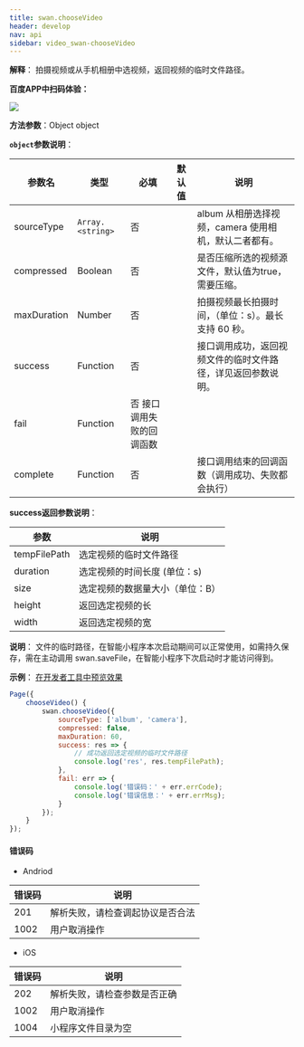 ```yaml
---
title: swan.chooseVideo
header: develop
nav: api
sidebar: video_swan-chooseVideo
---
```




**解释**： 拍摄视频或从手机相册中选视频，返回视频的临时文件路径。

**百度APP中扫码体验：**

<img src="https://b.bdstatic.com/miniapp/assets/images/doc_demo/chooseVideo.png"  class="demo-qrcode-image" />

**方法参数**：Object object

**`object`参数说明**：

|参数名 |类型  |必填 | 默认值 |说明|
|---- | ---- | ---- | ----|----|
|sourceType | `Array.<string>` |否 | |  album 从相册选择视频，camera 使用相机，默认二者都有。|
|compressed  | Boolean | 否  | | 是否压缩所选的视频源文件，默认值为true，需要压缩。|
|maxDuration  | Number | 否  | | 拍摄视频最长拍摄时间，（单位：s）。最长支持 60 秒。|
|success |Function  |  否 | | 接口调用成功，返回视频文件的临时文件路径，详见返回参数说明。|
|fail  |  Function |   否  接口调用失败的回调函数|
|complete   | Function  |  否 | |  接口调用结束的回调函数（调用成功、失败都会执行）|

**success返回参数说明**：


|参数  |  说明 |
|---- | ---- |
|tempFilePath | 选定视频的临时文件路径 |
|duration | 选定视频的时间长度 (单位：s)|
|size | 选定视频的数据量大小（单位：B）|
|height | 返回选定视频的长 |
|width | 返回选定视频的宽 |

**说明**：
文件的临时路径，在智能小程序本次启动期间可以正常使用，如需持久保存，需在主动调用 swan.saveFile，在智能小程序下次启动时才能访问得到。

**示例**：
<a href="swanide://fragment/b86b8c8cd6f7ad38c0139a8dc9a8699c1569395309880" title="在开发者工具中预览效果" target="_self">在开发者工具中预览效果</a>

```javascript
Page({
    chooseVideo() {
        swan.chooseVideo({
            sourceType: ['album', 'camera'],
            compressed: false,
            maxDuration: 60,
            success: res => {
                // 成功返回选定视频的临时文件路径
                console.log('res', res.tempFilePath);
            },
            fail: err => {
                console.log('错误码：' + err.errCode);
                console.log('错误信息：' + err.errMsg);
            }
        });
    }
});
```


#### 错误码

* Andriod

|错误码|说明|
|--|--|
|201|解析失败，请检查调起协议是否合法|
|1002|用户取消操作|

* iOS

|错误码|说明|
|--|--|
|202|解析失败，请检查参数是否正确       |
|1002|用户取消操作|
|1004|小程序文件目录为空|

